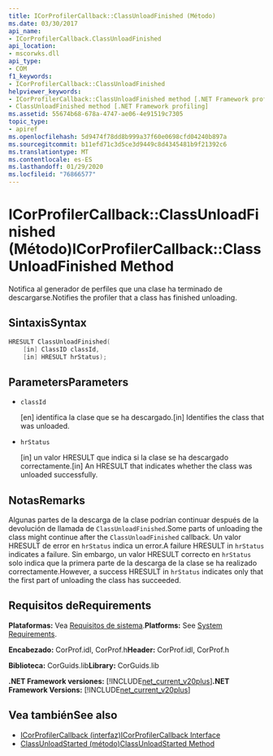 ```yaml
---
title: ICorProfilerCallback::ClassUnloadFinished (Método)
ms.date: 03/30/2017
api_name:
- ICorProfilerCallback.ClassUnloadFinished
api_location:
- mscorwks.dll
api_type:
- COM
f1_keywords:
- ICorProfilerCallback::ClassUnloadFinished
helpviewer_keywords:
- ICorProfilerCallback::ClassUnloadFinished method [.NET Framework profiling]
- ClassUnloadFinished method [.NET Framework profiling]
ms.assetid: 55674b68-678a-4747-ae06-4e91519c7305
topic_type:
- apiref
ms.openlocfilehash: 5d9474f78dd8b999a37f60e0698cfd04240b897a
ms.sourcegitcommit: b11efd71c3d5ce3d9449c8d4345481b9f21392c6
ms.translationtype: MT
ms.contentlocale: es-ES
ms.lasthandoff: 01/29/2020
ms.locfileid: "76866577"
---
```

# <a name="icorprofilercallbackclassunloadfinished-method"></a><span data-ttu-id="4ec4a-102">ICorProfilerCallback::ClassUnloadFinished (Método)</span><span class="sxs-lookup"><span data-stu-id="4ec4a-102">ICorProfilerCallback::ClassUnloadFinished Method</span></span>
<span data-ttu-id="4ec4a-103">Notifica al generador de perfiles que una clase ha terminado de descargarse.</span><span class="sxs-lookup"><span data-stu-id="4ec4a-103">Notifies the profiler that a class has finished unloading.</span></span>  
  
## <a name="syntax"></a><span data-ttu-id="4ec4a-104">Sintaxis</span><span class="sxs-lookup"><span data-stu-id="4ec4a-104">Syntax</span></span>  
  
```cpp  
HRESULT ClassUnloadFinished(  
    [in] ClassID classId,  
    [in] HRESULT hrStatus);  
```  
  
## <a name="parameters"></a><span data-ttu-id="4ec4a-105">Parameters</span><span class="sxs-lookup"><span data-stu-id="4ec4a-105">Parameters</span></span>

- `classId`

  <span data-ttu-id="4ec4a-106">\[en] identifica la clase que se ha descargado.</span><span class="sxs-lookup"><span data-stu-id="4ec4a-106">\[in] Identifies the class that was unloaded.</span></span>

- `hrStatus`

  <span data-ttu-id="4ec4a-107">\[in] un valor HRESULT que indica si la clase se ha descargado correctamente.</span><span class="sxs-lookup"><span data-stu-id="4ec4a-107">\[in] An HRESULT that indicates whether the class was unloaded successfully.</span></span>
  
## <a name="remarks"></a><span data-ttu-id="4ec4a-108">Notas</span><span class="sxs-lookup"><span data-stu-id="4ec4a-108">Remarks</span></span>  
 <span data-ttu-id="4ec4a-109">Algunas partes de la descarga de la clase podrían continuar después de la devolución de llamada de `ClassUnloadFinished`.</span><span class="sxs-lookup"><span data-stu-id="4ec4a-109">Some parts of unloading the class might continue after the `ClassUnloadFinished` callback.</span></span> <span data-ttu-id="4ec4a-110">Un valor HRESULT de error en `hrStatus` indica un error.</span><span class="sxs-lookup"><span data-stu-id="4ec4a-110">A failure HRESULT in `hrStatus` indicates a failure.</span></span> <span data-ttu-id="4ec4a-111">Sin embargo, un valor HRESULT correcto en `hrStatus` solo indica que la primera parte de la descarga de la clase se ha realizado correctamente.</span><span class="sxs-lookup"><span data-stu-id="4ec4a-111">However, a success HRESULT in `hrStatus` indicates only that the first part of unloading the class has succeeded.</span></span>  
  
## <a name="requirements"></a><span data-ttu-id="4ec4a-112">Requisitos de</span><span class="sxs-lookup"><span data-stu-id="4ec4a-112">Requirements</span></span>  
 <span data-ttu-id="4ec4a-113">**Plataformas:** Vea [Requisitos de sistema](../../../../docs/framework/get-started/system-requirements.md).</span><span class="sxs-lookup"><span data-stu-id="4ec4a-113">**Platforms:** See [System Requirements](../../../../docs/framework/get-started/system-requirements.md).</span></span>  
  
 <span data-ttu-id="4ec4a-114">**Encabezado:** CorProf.idl, CorProf.h</span><span class="sxs-lookup"><span data-stu-id="4ec4a-114">**Header:** CorProf.idl, CorProf.h</span></span>  
  
 <span data-ttu-id="4ec4a-115">**Biblioteca:** CorGuids.lib</span><span class="sxs-lookup"><span data-stu-id="4ec4a-115">**Library:** CorGuids.lib</span></span>  
  
 <span data-ttu-id="4ec4a-116">**.NET Framework versiones:** [!INCLUDE[net_current_v20plus](../../../../includes/net-current-v20plus-md.md)]</span><span class="sxs-lookup"><span data-stu-id="4ec4a-116">**.NET Framework Versions:** [!INCLUDE[net_current_v20plus](../../../../includes/net-current-v20plus-md.md)]</span></span>  
  
## <a name="see-also"></a><span data-ttu-id="4ec4a-117">Vea también</span><span class="sxs-lookup"><span data-stu-id="4ec4a-117">See also</span></span>

- [<span data-ttu-id="4ec4a-118">ICorProfilerCallback (interfaz)</span><span class="sxs-lookup"><span data-stu-id="4ec4a-118">ICorProfilerCallback Interface</span></span>](icorprofilercallback-interface.md)
- [<span data-ttu-id="4ec4a-119">ClassUnloadStarted (método)</span><span class="sxs-lookup"><span data-stu-id="4ec4a-119">ClassUnloadStarted Method</span></span>](icorprofilercallback-classunloadstarted-method.md)
